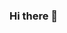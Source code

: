 ### Hi there 👋

<!--
**astro0mar/astro0mar** is a ✨ _special_ ✨ repository because its `README.md` (this file) appears on your GitHub profile.


- 🔭 I’m currently working on ...
###- 🌱 I’m currently learning embedded systems & machine learning
- 👯 I’m looking to collaborate on open source
- 🤔 I’m looking for help with ...
- 💬 Ask me about C language
- 📫 How to reach me: twitter
- 😄 Pronouns: ...
- ⚡ Fun fact: ...
-->
